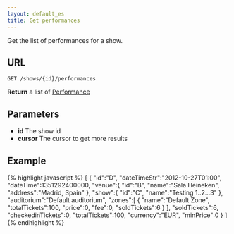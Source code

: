 ```yaml
---
layout: default_es
title: Get performances
---
```


Get the list of performances for a show.

## URL

```
GET /shows/{id}/performances
```

**Return** a list of [Performance](/datatypes#performance)

## Parameters

* **id** The show id
* **cursor** The cursor to get more results


## Example

{% highlight javascript %}
[
   {
      "id":"D",
      "dateTimeStr":"2012-10-27T01:00",
      "dateTime":1351292400000,
      "venue":{
         "id":"B",
         "name":"Sala Heineken",
         "address":"Madrid, Spain"
      },
      "show":{
         "id":"C",
         "name":"Testing 1..2...3"
      },
      "auditorium":"Default auditorium",
      "zones":[
         {
            "name":"Default Zone",
            "totalTickets":100,
            "price":0,
            "fee":0,
            "soldTickets":6
         }
      ],
      "soldTickets":6,
      "checkedinTickets":0,
      "totalTickets":100,
      "currency":"EUR",
      "minPrice":0
   }
]
{% endhighlight %}
